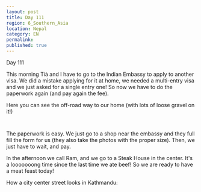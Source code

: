 ```yaml
---
layout: post
title: Day 111
region: 6_Southern_Asia
location: Nepal
category: EN
permalink:
published: true
---
```


Day 111

This morning Tià and I have to go to the Indian Embassy to apply to another visa. We did a mistake applying for it at home, we needed a multi-entry visa and we just asked for a single entry one! So now we have to do the paperwork again (and pay again the fee).

Here you can see the off-road way to our home (with lots of loose gravel on it!)

<p><a
href="https://lh3.googleusercontent.com/NzfYoWNaRoICuIh_SaC-JQDc13leZ1eTjnYYeysxEif_v2EhckVgVh5I6aqDYfmcsVD45V-YkCD7SigGRjSoKvJcuCqaZ-DzZQo1x0JafNByog1K2eOjHRY0bALLz2uDEErUaDtWGGodYa-qqryVXE0ENHm_oZxnkADdmc9oLCtbAeaHLovd_MLrSgHDLpofH05MGHHbigOFVA6TZm1LGL46p7GgzQGPA6dqOV7KqXQG--Dvp_kAiBtc1hbTkEvOhV3Otd_8ZN4ct0pT8qH6-C8s4Ohr4-l1-LZhEEUDXHdmmNZ0g0zpIR0sCOR9b-0F7JGj4M2i1tvTtzMkYhIoSqOi7Iwf0AE8oBg-wd7iwJFz_KEwkQSdnAqh-kZyJwipnv_S1kxIBOeOPZdPvxTZm-0mkri7_UL4KT60JCpjEOFcFAf2YE4qdEaHL4mhnUZ9uN4cRuh6wieSJBn_i8EFJkvtJ4vHLzNcAwOggm9phqD4olByWn7S5pyrr1OK7pwt0b31Zg5KJsGqDDXhuZ0syXwkuVM7RbyWsASXjEFbOM-ghLY8eqLJIPC7gAA6yjPDjS3jhQsv3up0XQsEBSlnjJHh9o42CxDHlZRdEUiH7_veMDxOI8gV8ZBXD2s5EY7Ixv0DenWkNEEyYbV_PikvfqtfMzuPRnfaNJ0ovqMqWmlziV0JfLTsOksC3w=w836-h627-no"><img 
src="https://lh3.googleusercontent.com/NzfYoWNaRoICuIh_SaC-JQDc13leZ1eTjnYYeysxEif_v2EhckVgVh5I6aqDYfmcsVD45V-YkCD7SigGRjSoKvJcuCqaZ-DzZQo1x0JafNByog1K2eOjHRY0bALLz2uDEErUaDtWGGodYa-qqryVXE0ENHm_oZxnkADdmc9oLCtbAeaHLovd_MLrSgHDLpofH05MGHHbigOFVA6TZm1LGL46p7GgzQGPA6dqOV7KqXQG--Dvp_kAiBtc1hbTkEvOhV3Otd_8ZN4ct0pT8qH6-C8s4Ohr4-l1-LZhEEUDXHdmmNZ0g0zpIR0sCOR9b-0F7JGj4M2i1tvTtzMkYhIoSqOi7Iwf0AE8oBg-wd7iwJFz_KEwkQSdnAqh-kZyJwipnv_S1kxIBOeOPZdPvxTZm-0mkri7_UL4KT60JCpjEOFcFAf2YE4qdEaHL4mhnUZ9uN4cRuh6wieSJBn_i8EFJkvtJ4vHLzNcAwOggm9phqD4olByWn7S5pyrr1OK7pwt0b31Zg5KJsGqDDXhuZ0syXwkuVM7RbyWsASXjEFbOM-ghLY8eqLJIPC7gAA6yjPDjS3jhQsv3up0XQsEBSlnjJHh9o42CxDHlZRdEUiH7_veMDxOI8gV8ZBXD2s5EY7Ixv0DenWkNEEyYbV_PikvfqtfMzuPRnfaNJ0ovqMqWmlziV0JfLTsOksC3w=w836-h627-no" class="oversize" alt=""></a></p>

<p><a
href="https://lh3.googleusercontent.com/sq2uXKcmux9JK-uaA2bGrrdHW4d0sVGk3Vm-Xsl3BUPUvs5mm3KWWIkrHqWL2IolpL5cYp1PBfUs56lXMf8LKYuptzkBS0-piAb9Po_a3GucB-sdbUGU2MXJeaCPDIm7bs-NvsjWZpgjTuZks2wwMi7vN5jvSgf63EM-SqR51mUa02yMVP5TWCCbQzTINHc0gTcNqV62Tm93KpSCa5nVCehUTyNKtmTQAYQIDtzjpV714iTU7V34zXJ1rXMboy168wfNY8IY8vK2ZvXStiqaHeHLoPPueYFJZka79UF40rrd2O0JvTKQj8sBJ5uGxdAkweCnjkV0bIE0xUvaGCwDN34Fbp_fVYaTDGYKMsdJCPieS9mayhca56d2zCsJKRXiIb6Q6wIsbrf1isCObSwV4eBmyTYMLPO2Q3VZnI0UCGuFVw1tRt1xTvw_R0fbR9f8jVvwgkBoqsBpkZT-ESCjpQRFsBZ_n_HfUPXu48tZxYFDH6dRUa4hEeN95lZnY_e62aH6gz2a60DHEdoj09KLTY3W8RWHP2Cw-GhAXcGBYFDz8Uyo81BDolmkTywTay-MlaGxWdU52acFj2-Bm9VolgkSecrp25Ec7aaLqxyGXTw3WiRTX4BOe0nyelISzn2k66PoQWccSXepeRpVmjRLG7eMv4BMzr6gEOXNWf0E3RAAd3F9W9J9ktpSeA=w836-h627-no"><img 
src="https://lh3.googleusercontent.com/sq2uXKcmux9JK-uaA2bGrrdHW4d0sVGk3Vm-Xsl3BUPUvs5mm3KWWIkrHqWL2IolpL5cYp1PBfUs56lXMf8LKYuptzkBS0-piAb9Po_a3GucB-sdbUGU2MXJeaCPDIm7bs-NvsjWZpgjTuZks2wwMi7vN5jvSgf63EM-SqR51mUa02yMVP5TWCCbQzTINHc0gTcNqV62Tm93KpSCa5nVCehUTyNKtmTQAYQIDtzjpV714iTU7V34zXJ1rXMboy168wfNY8IY8vK2ZvXStiqaHeHLoPPueYFJZka79UF40rrd2O0JvTKQj8sBJ5uGxdAkweCnjkV0bIE0xUvaGCwDN34Fbp_fVYaTDGYKMsdJCPieS9mayhca56d2zCsJKRXiIb6Q6wIsbrf1isCObSwV4eBmyTYMLPO2Q3VZnI0UCGuFVw1tRt1xTvw_R0fbR9f8jVvwgkBoqsBpkZT-ESCjpQRFsBZ_n_HfUPXu48tZxYFDH6dRUa4hEeN95lZnY_e62aH6gz2a60DHEdoj09KLTY3W8RWHP2Cw-GhAXcGBYFDz8Uyo81BDolmkTywTay-MlaGxWdU52acFj2-Bm9VolgkSecrp25Ec7aaLqxyGXTw3WiRTX4BOe0nyelISzn2k66PoQWccSXepeRpVmjRLG7eMv4BMzr6gEOXNWf0E3RAAd3F9W9J9ktpSeA=w836-h627-no" class="oversize" alt=""></a></p>

The paperwork is easy. We just go to a shop near the embassy and they full fill the form for us (they also take the photos with the proper size). Then, we just have to wait, and pay.

In the afternoon we call Ram, and we go to a Steak House in the center. It's a looooooong time since the last time we ate beef! So we are ready to have a meat feast today!

How a city center street looks in Kathmandu:

<p><a
href="https://lh3.googleusercontent.com/01cjq0JoW3DLpkh2NxK3QTV9n4qpyW1qUHECfC1U7E0bAVmhvsQhbNmJXnXIX4-zPU6sDe74__RewcU4w4UaPbmDWLNyN5QxHflG_3RUNSmcQIHl5rj5M6fBiZrZb9JPBRGhB_MJ8SE52URe_RhDx2EOckZbcoASuufclPh0y5xHPe-uur4rg6Cdm3khAOE_z-QwfIY31xjTPH9G12HLO3xuipCLsd609Bsw6tJGYpBBsgJsAoYC274wuEHSEG5iDTcovhR5oPhI-5gB1img1JsGOsomhS3VhjeJXMwnYOI4Yy3eriTvGXwQWHeinMkl7-lu9e6gp2lCzXu8AkHK1XiOYsnJlLqQvJCoEz6CO_oJ4UYTJNtjEvtQr9I5napioYs8wdERb57xDTC1uCCEZWmIH8abfrjsFMoXVupZGizPF7zxgAiPFIvyDn_ZGgC5P2h55lTScLVuzReCfiyDPMGrVWXK1LGmVzurE9-cpEqBa8gZh_jzn3Z1jDCQtlc9GCCBkkEhTV2aWDyxx-wMMDGUxOh-jSGer-n9tCrr5CiOrmhuov_990TKWmy0JifQoycU1qZtPeB3UJy5YEQn5RjQHBTOKuEhI9BDtMUEpAv5GZAiUxaaMGuwrTtvdZZLNiPerSK_5wiLP3rfQ5x5QbRPCsC-8izWs8LtjqQIxnHFuSlkS5KuInBY2g=w836-h627-no"><img 
src="https://lh3.googleusercontent.com/01cjq0JoW3DLpkh2NxK3QTV9n4qpyW1qUHECfC1U7E0bAVmhvsQhbNmJXnXIX4-zPU6sDe74__RewcU4w4UaPbmDWLNyN5QxHflG_3RUNSmcQIHl5rj5M6fBiZrZb9JPBRGhB_MJ8SE52URe_RhDx2EOckZbcoASuufclPh0y5xHPe-uur4rg6Cdm3khAOE_z-QwfIY31xjTPH9G12HLO3xuipCLsd609Bsw6tJGYpBBsgJsAoYC274wuEHSEG5iDTcovhR5oPhI-5gB1img1JsGOsomhS3VhjeJXMwnYOI4Yy3eriTvGXwQWHeinMkl7-lu9e6gp2lCzXu8AkHK1XiOYsnJlLqQvJCoEz6CO_oJ4UYTJNtjEvtQr9I5napioYs8wdERb57xDTC1uCCEZWmIH8abfrjsFMoXVupZGizPF7zxgAiPFIvyDn_ZGgC5P2h55lTScLVuzReCfiyDPMGrVWXK1LGmVzurE9-cpEqBa8gZh_jzn3Z1jDCQtlc9GCCBkkEhTV2aWDyxx-wMMDGUxOh-jSGer-n9tCrr5CiOrmhuov_990TKWmy0JifQoycU1qZtPeB3UJy5YEQn5RjQHBTOKuEhI9BDtMUEpAv5GZAiUxaaMGuwrTtvdZZLNiPerSK_5wiLP3rfQ5x5QbRPCsC-8izWs8LtjqQIxnHFuSlkS5KuInBY2g=w836-h627-no" class="oversize" alt=""></a></p>

